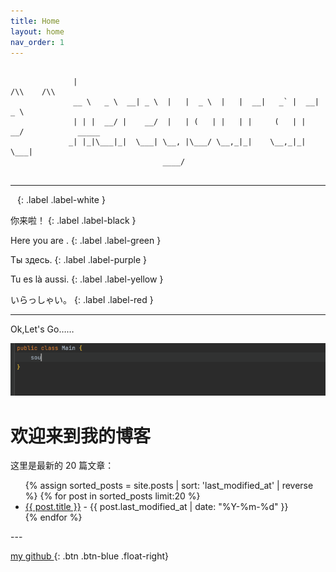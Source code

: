 ```yaml
---
title: Home
layout: home
nav_order: 1
---
```


```text
             
              |                                                                    /\\    /\\  
              __ \   _ \  __| _ \  |   |  _ \  |   |  __|   _` |  __| _ \                      
              | | |  __/ |    __/  |   | (   | |   | |     (   | |    __/            _____    
             _| |_|\___|_|  \___| \__, |\___/ \__,_|_|    \__,_|_|  \___|                   
                                  ____/                                                   


```

---
` `
{: .label .label-white }

你来啦！
{: .label .label-black }

Here you are .
{: .label .label-green }

Ты здесь.
{: .label .label-purple }

Tu es là aussi.
{: .label .label-yellow }

いらっしゃい。
{: .label .label-red }

--- 
Ok,Let's Go……


![hello_world.gif](assets%2Fimages%2Fhello_world.gif)

# 欢迎来到我的博客

这里是最新的 20 篇文章：

<div class="home-posts">
  <ul>
    {% assign sorted_posts = site.posts | sort: 'last_modified_at' | reverse %}
    {% for post in sorted_posts limit:20 %}
      <li>
        <a href="{{ post.url | relative_url }}">{{ post.title }}</a> - {{ post.last_modified_at | date: "%Y-%m-%d" }}
      </li>
    {% endfor %}
  </ul>
</div>
--- 

[ my github ](https://github.com/deipss){: .btn .btn-blue .float-right}





